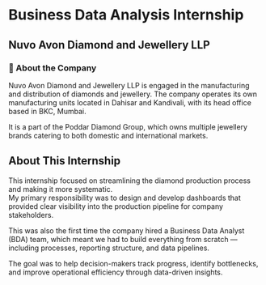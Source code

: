 # Business Data Analysis Internship

## Nuvo Avon Diamond and Jewellery LLP

### 🏢 About the Company

Nuvo Avon Diamond and Jewellery LLP is engaged in the manufacturing and distribution of diamonds and jewellery. The company operates its own manufacturing units located in Dahisar and Kandivali, with its head office based in BKC, Mumbai.

It is a part of the Poddar Diamond Group, which owns multiple jewellery brands catering to both domestic and international markets.

## About This Internship

This internship focused on streamlining the diamond production process and making it more systematic.  
My primary responsibility was to design and develop dashboards that provided clear visibility into the production pipeline for company stakeholders.

This was also the first time the company hired a Business Data Analyst (BDA) team, which meant we had to build everything from scratch — including processes, reporting structure, and data pipelines.

The goal was to help decision-makers track progress, identify bottlenecks, and improve operational efficiency through data-driven insights.

